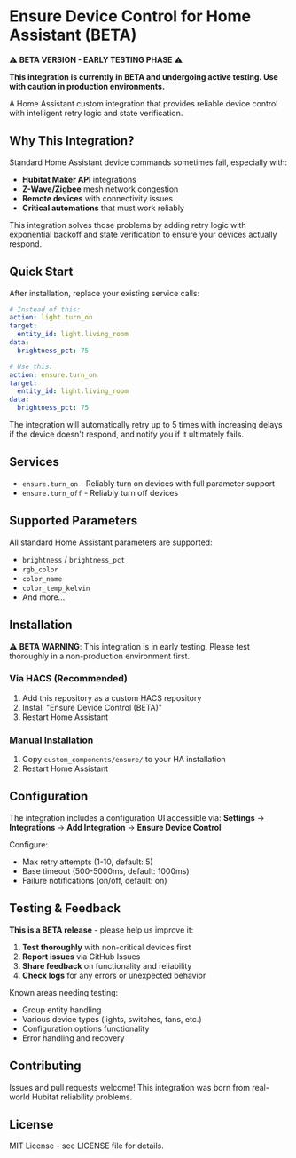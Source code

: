 # Ensure Device Control for Home Assistant (BETA)

⚠️ **BETA VERSION - EARLY TESTING PHASE** ⚠️

**This integration is currently in BETA and undergoing active testing. Use with caution in production environments.**

A Home Assistant custom integration that provides reliable device control with intelligent retry logic and state verification.

## Why This Integration?

Standard Home Assistant device commands sometimes fail, especially with:
- **Hubitat Maker API** integrations
- **Z-Wave/Zigbee** mesh network congestion  
- **Remote devices** with connectivity issues
- **Critical automations** that must work reliably

This integration solves those problems by adding retry logic with exponential backoff and state verification to ensure your devices actually respond.

## Quick Start

After installation, replace your existing service calls:

```yaml
# Instead of this:
action: light.turn_on
target:
  entity_id: light.living_room
data:
  brightness_pct: 75

# Use this:
action: ensure.turn_on
target:
  entity_id: light.living_room  
data:
  brightness_pct: 75
```

The integration will automatically retry up to 5 times with increasing delays if the device doesn't respond, and notify you if it ultimately fails.

## Services

- `ensure.turn_on` - Reliably turn on devices with full parameter support
- `ensure.turn_off` - Reliably turn off devices

## Supported Parameters

All standard Home Assistant parameters are supported:
- `brightness` / `brightness_pct`
- `rgb_color`
- `color_name`
- `color_temp_kelvin`
- And more...

## Installation

⚠️ **BETA WARNING**: This integration is in early testing. Please test thoroughly in a non-production environment first.

### Via HACS (Recommended)
1. Add this repository as a custom HACS repository
2. Install "Ensure Device Control (BETA)"
3. Restart Home Assistant

### Manual Installation
1. Copy `custom_components/ensure/` to your HA installation
2. Restart Home Assistant

## Configuration

The integration includes a configuration UI accessible via:
**Settings** → **Integrations** → **Add Integration** → **Ensure Device Control**

Configure:
- Max retry attempts (1-10, default: 5)
- Base timeout (500-5000ms, default: 1000ms)
- Failure notifications (on/off, default: on)

## Testing & Feedback

**This is a BETA release** - please help us improve it:

1. **Test thoroughly** with non-critical devices first
2. **Report issues** via GitHub Issues
3. **Share feedback** on functionality and reliability
4. **Check logs** for any errors or unexpected behavior

Known areas needing testing:
- Group entity handling
- Various device types (lights, switches, fans, etc.)
- Configuration options functionality
- Error handling and recovery

## Contributing

Issues and pull requests welcome! This integration was born from real-world Hubitat reliability problems.

## License

MIT License - see LICENSE file for details.
